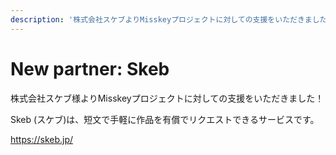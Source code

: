 ```yaml
---
description: '株式会社スケブよりMisskeyプロジェクトに対しての支援をいただきました'
---
```


# New partner: Skeb

株式会社スケブ様よりMisskeyプロジェクトに対しての支援をいただきました！

Skeb (スケブ)は、短文で手軽に作品を有償でリクエストできるサービスです。

https://skeb.jp/
